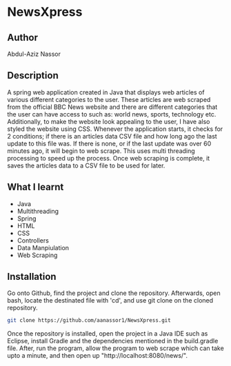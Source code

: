 # NewsXpress

## Author
Abdul-Aziz Nassor

## Description
A spring web application created in Java that displays web articles of various different categories to the user. These articles are web scraped from the official BBC News website and there are different categories that the user can have access to such as: world news, sports, technology etc. Additionally, to make the website look appealing to the user, I have also styled the website using CSS.
Whenever the application starts, it checks for 2 conditions; if there is an articles data CSV file and how long ago the last update to this file was. If there is none, or if the last update was over 60 minutes ago, it will begin to web scrape. This uses multi threading processing to speed up the process.
Once web scraping is complete, it saves the articles data to a CSV file to be used for later.

## What I learnt
* Java
* Multithreading
* Spring
* HTML
* CSS
* Controllers
* Data Manpiulation
* Web Scraping
  
## Installation
Go onto Github, find the project and clone the repository.
Afterwards, open bash, locate the destinated file with 'cd', and use git clone on the cloned repository.

```bash
git clone https://github.com/aanassor1/NewsXpress.git
```

Once the repository is installed, open the project in a Java IDE such as Eclipse, install Gradle and the dependencies mentioned in the build.gradle file. After, run the program, allow the program to web scrape which can take upto a minute, and then open up "http://localhost:8080/news/".
